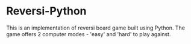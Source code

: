 # Reversi-Python
This is an implementation of reversi board game built using Python. The game offers 2 computer modes - 'easy' and 'hard' to play against. 
